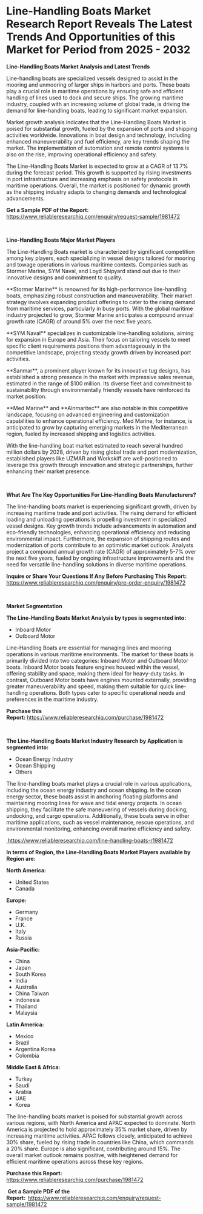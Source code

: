 <p><h1>Line-Handling Boats Market Research Report Reveals The Latest Trends And Opportunities of this Market for Period from 2025 - 2032</h1></p><p><strong>Line-Handling Boats Market Analysis and Latest Trends</strong></p>
<p><p>Line-handling boats are specialized vessels designed to assist in the mooring and unmooring of larger ships in harbors and ports. These boats play a crucial role in maritime operations by ensuring safe and efficient handling of lines used to dock and secure ships. The growing maritime industry, coupled with an increasing volume of global trade, is driving the demand for line-handling boats, leading to significant market expansion.</p><p>Market growth analysis indicates that the Line-Handling Boats Market is poised for substantial growth, fueled by the expansion of ports and shipping activities worldwide. Innovations in boat design and technology, including enhanced maneuverability and fuel efficiency, are key trends shaping the market. The implementation of automation and remote control systems is also on the rise, improving operational efficiency and safety.</p><p>The Line-Handling Boats Market is expected to grow at a CAGR of 13.7% during the forecast period. This growth is supported by rising investments in port infrastructure and increasing emphasis on safety protocols in maritime operations. Overall, the market is positioned for dynamic growth as the shipping industry adapts to changing demands and technological advancements.</p></p>
<p><strong>Get a Sample PDF of the Report:&nbsp;</strong> <a href="https://www.reliableresearchiq.com/enquiry/request-sample/1981472?utm_campaign=2247&utm_medium=2&utm_source=Github&utm_content=ia&utm_term=12042025&utm_id=line-handling-boats">https://www.reliableresearchiq.com/enquiry/request-sample/1981472</a></p>
<p>&nbsp;</p>
<p><strong>Line-Handling Boats Major Market Players</strong></p>
<p><p>The Line-Handling Boats market is characterized by significant competition among key players, each specializing in vessel designs tailored for mooring and towage operations in various maritime contexts. Companies such as Stormer Marine, SYM Naval, and Loyd Shipyard stand out due to their innovative designs and commitment to quality.</p><p>**Stormer Marine** is renowned for its high-performance line-handling boats, emphasizing robust construction and maneuverability. Their market strategy involves expanding product offerings to cater to the rising demand from maritime services, particularly in busy ports. With the global maritime industry projected to grow, Stormer Marine anticipates a compound annual growth rate (CAGR) of around 5% over the next five years.</p><p>**SYM Naval** specializes in customizable line-handling solutions, aiming for expansion in Europe and Asia. Their focus on tailoring vessels to meet specific client requirements positions them advantageously in the competitive landscape, projecting steady growth driven by increased port activities.</p><p>**Sanmar**, a prominent player known for its innovative tug designs, has established a strong presence in the market with impressive sales revenue, estimated in the range of $100 million. Its diverse fleet and commitment to sustainability through environmentally friendly vessels have reinforced its market position.</p><p>**Med Marine** and **Alnmaritec** are also notable in this competitive landscape, focusing on advanced engineering and customization capabilities to enhance operational efficiency. Med Marine, for instance, is anticipated to grow by capturing emerging markets in the Mediterranean region, fueled by increased shipping and logistics activities.</p><p>With the line-handling boat market estimated to reach several hundred million dollars by 2028, driven by rising global trade and port modernization, established players like UZMAR and Workskiff are well-positioned to leverage this growth through innovation and strategic partnerships, further enhancing their market presence.</p></p>
<p>&nbsp;</p>
<p><strong>What Are The Key Opportunities For Line-Handling Boats Manufacturers?</strong></p>
<p><p>The line-handling boats market is experiencing significant growth, driven by increasing maritime trade and port activities. The rising demand for efficient loading and unloading operations is propelling investment in specialized vessel designs. Key growth trends include advancements in automation and eco-friendly technologies, enhancing operational efficiency and reducing environmental impact. Furthermore, the expansion of shipping routes and modernization of ports contribute to an optimistic market outlook. Analysts project a compound annual growth rate (CAGR) of approximately 5-7% over the next five years, fueled by ongoing infrastructure improvements and the need for versatile line-handling solutions in diverse maritime operations.</p></p>
<p><strong>Inquire or Share Your Questions If Any Before Purchasing This Report:</strong> <a href="https://www.reliableresearchiq.com/enquiry/pre-order-enquiry/1981472?utm_campaign=2247&utm_medium=2&utm_source=Github&utm_content=ia&utm_term=12042025&utm_id=line-handling-boats">https://www.reliableresearchiq.com/enquiry/pre-order-enquiry/1981472</a></p>
<p>&nbsp;</p>
<p><strong>Market Segmentation</strong></p>
<p><strong>The Line-Handling Boats Market Analysis by types is segmented into:</strong></p>
<p><ul><li>Inboard Motor</li><li>Outboard Motor</li></ul></p>
<p><p>Line-Handling Boats are essential for managing lines and mooring operations in various maritime environments. The market for these boats is primarily divided into two categories: Inboard Motor and Outboard Motor boats. Inboard Motor boats feature engines housed within the vessel, offering stability and space, making them ideal for heavy-duty tasks. In contrast, Outboard Motor boats have engines mounted externally, providing greater maneuverability and speed, making them suitable for quick line-handling operations. Both types cater to specific operational needs and preferences in the maritime industry.</p></p>
<p><strong>Purchase this Report:&nbsp;</strong><a href="https://www.reliableresearchiq.com/purchase/1981472?utm_campaign=2247&utm_medium=2&utm_source=Github&utm_content=ia&utm_term=12042025&utm_id=line-handling-boats">https://www.reliableresearchiq.com/purchase/1981472</a></p>
<p>&nbsp;</p>
<p><strong>The Line-Handling Boats Market Industry Research by Application is segmented into:</strong></p>
<p><ul><li>Ocean Energy Industry</li><li>Ocean Shipping</li><li>Others</li></ul></p>
<p><p>The line-handling boats market plays a crucial role in various applications, including the ocean energy industry and ocean shipping. In the ocean energy sector, these boats assist in anchoring floating platforms and maintaining mooring lines for wave and tidal energy projects. In ocean shipping, they facilitate the safe maneuvering of vessels during docking, undocking, and cargo operations. Additionally, these boats serve in other maritime applications, such as vessel maintenance, rescue operations, and environmental monitoring, enhancing overall marine efficiency and safety.</p></p>
<p><a href="https://www.reliableresearchiq.com/line-handling-boats-r1981472?utm_campaign=2247&utm_medium=2&utm_source=Github&utm_content=ia&utm_term=12042025&utm_id=line-handling-boats">&nbsp;https://www.reliableresearchiq.com/line-handling-boats-r1981472</a></p>
<p><strong>In terms of Region, the Line-Handling Boats Market Players available by Region are:</strong></p>
<p>
    <p> <strong> North America: </strong>
        <ul>
            <li>United States</li>
            <li>Canada</li>
        </ul>
        </p> 
    <p> <strong> Europe: </strong>
        <ul>
            <li>Germany</li>
            <li>France</li>
            <li>U.K.</li>
            <li>Italy</li>
            <li>Russia</li>
        </ul>
        </p> 
    <p> <strong> Asia-Pacific: </strong>
        <ul>
            <li>China</li>
            <li>Japan</li>
            <li>South Korea</li>
            <li>India</li>
            <li>Australia</li>
            <li>China Taiwan</li>
            <li>Indonesia</li>
            <li>Thailand</li>
            <li>Malaysia</li>
        </ul>
        </p> 
    <p> <strong> Latin America: </strong>
        <ul>
            <li>Mexico</li>
            <li>Brazil</li>
            <li>Argentina Korea</li>
            <li>Colombia</li>
        </ul>
        </p> 
    <p> <strong> Middle East & Africa: </strong>
        <ul>
            <li>Turkey</li>
            <li>Saudi</li>
            <li>Arabia</li>
            <li>UAE</li>
            <li>Korea</li>
        </ul>
    </p>
    </p>
<p><p>The line-handling boats market is poised for substantial growth across various regions, with North America and APAC expected to dominate. North America is projected to hold approximately 35% market share, driven by increasing maritime activities. APAC follows closely, anticipated to achieve 30% share, fueled by rising trade in countries like China, which commands a 20% share. Europe is also significant, contributing around 15%. The overall market outlook remains positive, with heightened demand for efficient maritime operations across these key regions.</p></p>
<p><strong>Purchase this Report: </strong><a href="https://www.reliableresearchiq.com/purchase/1981472?utm_campaign=2247&utm_medium=2&utm_source=Github&utm_content=ia&utm_term=12042025&utm_id=line-handling-boats">https://www.reliableresearchiq.com/purchase/1981472</a></p>
<p>&nbsp;<strong>Get a Sample PDF of the Report:&nbsp;&nbsp;</strong><a href="https://www.reliableresearchiq.com/enquiry/request-sample/1981472?utm_campaign=2247&utm_medium=2&utm_source=Github&utm_content=ia&utm_term=12042025&utm_id=line-handling-boats">https://www.reliableresearchiq.com/enquiry/request-sample/1981472</a></p>
<p><strong></strong></p>
<p><p></p><p></p><p></p></p>